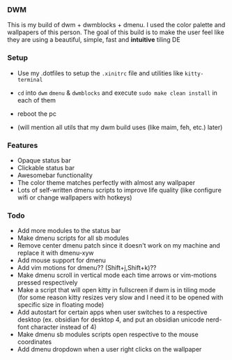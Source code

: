### DWM
This is my build of dwm + dwmblocks + dmenu.
I used the color palette and wallpapers of this person.
The goal of this build is to make the user feel like they are using a beautiful, simple, fast and **intuitive** tiling DE

### Setup
- Use my .dotfiles to setup the `.xinitrc` file and utilities like `kitty-terminal`
- `cd` into `dwm` `dmenu` & `dwmblocks` and execute `sudo make clean install` in each of them
- reboot the pc

- (will mention all utils that my dwm build uses (like maim, feh, etc.) later)

### Features
- Opaque status bar
- Clickable status bar
- Awesomebar functionality
- The color theme matches perfectly with almost any wallpaper
- Lots of self-written dmenu scripts to improve life quality (like configure wifi or change wallpapers with hotkeys)

### Todo
- Add more modules to the status bar
- Make dmenu scripts for all sb modules
- Remove center dmenu patch since it doesn't work on my machine and replace it with dmenu-xyw
- Add mouse support for dmenu
- Add vim motions for dmenu?? (Shift+j,Shift+k)??
- Make dmenu scroll in vertical mode each time arrows or vim-motions pressed respectively
- Make a script that will open kitty in fullscreen if dwm is in tiling mode (for some reason kitty resizes very slow and I need it to be opened with specific size in floating mode)
- Add autostart for certain apps when user switches to a respective desktop (ex. obsidian for desktop 4, and put an obsidian unicode nerd-font character instead of 4)
- Make dmenu sb modules scripts open respective to the mouse coordinates
- Add dmenu dropdown when a user right clicks on the wallpaper

